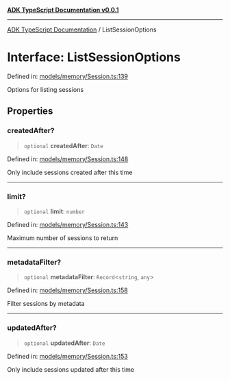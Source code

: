 [**ADK TypeScript Documentation v0.0.1**](../README.md)

***

[ADK TypeScript Documentation](../globals.md) / ListSessionOptions

# Interface: ListSessionOptions

Defined in: [models/memory/Session.ts:139](https://github.com/pontus-devoteam/adk-typescript/blob/9fe8a397cfb495545a029b2d9b6f8a0adf2c2de5/src/models/memory/Session.ts#L139)

Options for listing sessions

## Properties

### createdAfter?

> `optional` **createdAfter**: `Date`

Defined in: [models/memory/Session.ts:148](https://github.com/pontus-devoteam/adk-typescript/blob/9fe8a397cfb495545a029b2d9b6f8a0adf2c2de5/src/models/memory/Session.ts#L148)

Only include sessions created after this time

***

### limit?

> `optional` **limit**: `number`

Defined in: [models/memory/Session.ts:143](https://github.com/pontus-devoteam/adk-typescript/blob/9fe8a397cfb495545a029b2d9b6f8a0adf2c2de5/src/models/memory/Session.ts#L143)

Maximum number of sessions to return

***

### metadataFilter?

> `optional` **metadataFilter**: `Record`\<`string`, `any`\>

Defined in: [models/memory/Session.ts:158](https://github.com/pontus-devoteam/adk-typescript/blob/9fe8a397cfb495545a029b2d9b6f8a0adf2c2de5/src/models/memory/Session.ts#L158)

Filter sessions by metadata

***

### updatedAfter?

> `optional` **updatedAfter**: `Date`

Defined in: [models/memory/Session.ts:153](https://github.com/pontus-devoteam/adk-typescript/blob/9fe8a397cfb495545a029b2d9b6f8a0adf2c2de5/src/models/memory/Session.ts#L153)

Only include sessions updated after this time

